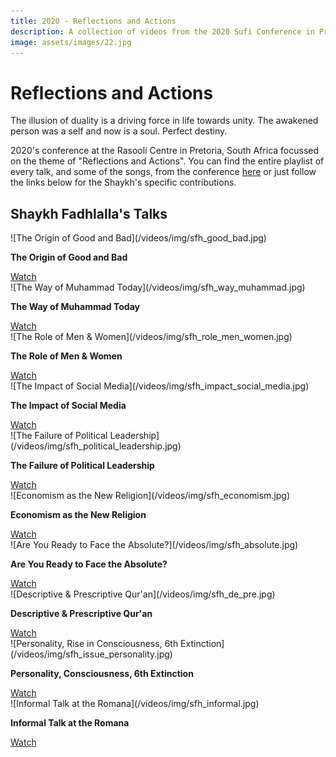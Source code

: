 ```yaml
---
title: 2020 - Reflections and Actions
description: A collection of videos from the 2020 Sufi Conference in Pretoria, South Africa
image: assets/images/22.jpg
---
```


# Reflections and Actions

<div class="callout">
The illusion of duality is a driving force in life towards unity. The awakened person was a self and now is a soul. Perfect destiny.
</div>

2020's conference at the Rasooli Centre in Pretoria, South Africa focussed on the theme of "Reflections and Actions". You can find the entire playlist of every talk, and some of the songs, from the conference <a href="https://www.youtube.com/watch?v=Be9oJjKUQ2k&list=PLzFr0xRIkb3gZ8fH7Ru4Z0aCngiEgt4JJ" target="_blank">here</a> or just follow the links below for the Shaykh's specific contributions.

## Shaykh Fadhlalla's Talks

<div markdown="1" class="card video sidebar center gemoji center-content">

<div markdown="2" class="video-image">
![The Origin of Good and Bad](/videos/img/sfh_good_bad.jpg)
</div>

**The Origin of Good and Bad**

<div markdown="3" class="video-link">
<a target="_blank" href="https://www.youtube.com/watch?v=HkYFYz6cPds&list=PLzFr0xRIkb3gZ8fH7Ru4Z0aCngiEgt4JJ&index=17">Watch</a>
</div>

</div>

<div markdown="1" class="card video sidebar center gemoji center-content">

<div markdown="2" class="video-image">
![The Way of Muhammad Today](/videos/img/sfh_way_muhammad.jpg)
</div>

**The Way of Muhammad Today**

<div markdown="3" class="video-link">
<a target="_blank" href="https://www.youtube.com/watch?v=DMJWvJIsmL8&list=PLzFr0xRIkb3gZ8fH7Ru4Z0aCngiEgt4JJ&index=16">Watch</a>
</div>

</div>

<div markdown="1" class="card video sidebar center gemoji center-content">

<div markdown="2" class="video-image">
![The Role of Men & Women](/videos/img/sfh_role_men_women.jpg)
</div>

**The Role of Men & Women**

<div markdown="3" class="video-link">
<a target="_blank" href="https://www.youtube.com/watch?v=5dWxeKQdbZ0&list=PLzFr0xRIkb3gZ8fH7Ru4Z0aCngiEgt4JJ&index=15">Watch</a>
</div>

</div>

<div markdown="1" class="card video sidebar center gemoji center-content">

<div markdown="2" class="video-image">
![The Impact of Social Media](/videos/img/sfh_impact_social_media.jpg)
</div>

**The Impact of Social Media**

<div markdown="3" class="video-link">
<a target="_blank" href="https://www.youtube.com/watch?v=rIrEe-qU-zI&list=PLzFr0xRIkb3gZ8fH7Ru4Z0aCngiEgt4JJ&index=14">Watch</a>
</div>

</div>

<div markdown="1" class="card video sidebar center gemoji center-content">

<div markdown="2" class="video-image">
![The Failure of Political Leadership](/videos/img/sfh_political_leadership.jpg)
</div>

**The Failure of Political Leadership**

<div markdown="3" class="video-link">
<a target="_blank" href="https://www.youtube.com/watch?v=JskioL2nauM&list=PLzFr0xRIkb3gZ8fH7Ru4Z0aCngiEgt4JJ&index=13">Watch</a>
</div>

</div>

<div markdown="1" class="card video sidebar center gemoji center-content">

<div markdown="2" class="video-image">
![Economism as the New Religion](/videos/img/sfh_economism.jpg)
</div>

**Economism as the New Religion**

<div markdown="3" class="video-link">
<a target="_blank" href="https://www.youtube.com/watch?v=pH6T2sG-6JY&list=PLzFr0xRIkb3gZ8fH7Ru4Z0aCngiEgt4JJ&index=12">Watch</a>
</div>

</div>

<div markdown="1" class="card video sidebar center gemoji center-content">

<div markdown="2" class="video-image">
![Are You Ready to Face the Absolute?](/videos/img/sfh_absolute.jpg)
</div>

**Are You Ready to Face the Absolute?**

<div markdown="3" class="video-link">
<a target="_blank" href="https://www.youtube.com/watch?v=YrDrrh5Ol5Q&list=PLzFr0xRIkb3gZ8fH7Ru4Z0aCngiEgt4JJ&index=11">Watch</a>
</div>

</div>

<div markdown="1" class="card video sidebar center gemoji center-content">

<div markdown="2" class="video-image">
![Descriptive & Prescriptive Qur'an](/videos/img/sfh_de_pre.jpg)
</div>

**Descriptive & Prescriptive Qur'an**

<div markdown="3" class="video-link">
<a target="_blank" href="https://www.youtube.com/watch?v=OoZ-sCYrpbI&list=PLzFr0xRIkb3gZ8fH7Ru4Z0aCngiEgt4JJ&index=4">Watch</a>
</div>

</div>

<div markdown="1" class="card video sidebar center gemoji center-content">

<div markdown="2" class="video-image">
![Personality, Rise in Consciousness, 6th Extinction](/videos/img/sfh_issue_personality.jpg)
</div>

**Personality, Consciousness, 6th Extinction**

<div markdown="3" class="video-link">
<a target="_blank" href="https://www.youtube.com/watch?v=Be9oJjKUQ2k&list=PLzFr0xRIkb3gVfjRtai2-XBlvWVprgHqP&index=1">Watch</a>
</div>

</div>

<div markdown="1" class="card video sidebar center gemoji center-content">

<div markdown="2" class="video-image">
![Informal Talk at the Romana](/videos/img/sfh_informal.jpg)
</div>

**Informal Talk at the Romana**

<div markdown="3" class="video-link">
<a target="_blank" href="https://www.youtube.com/watch?v=SMjRQ4Rgr6M&list=PLzFr0xRIkb3gVfjRtai2-XBlvWVprgHqP&index=10">Watch</a>
</div>

</div>

